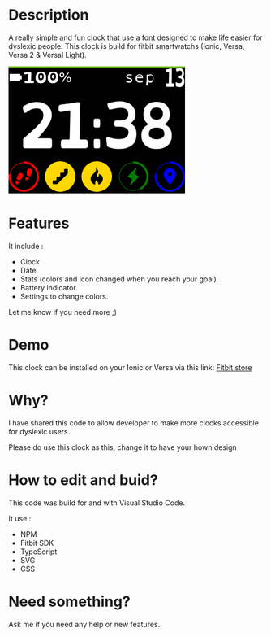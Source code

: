 # Description
A really simple and fun clock that use a font designed to make life easier for dyslexic people.
This clock is build for fitbit smartwatchs (Ionic, Versa, Versa 2 & Versal Light).

![Ionic screenshot 1](Screenshots/ionic1.png)

# Features
It include :
- Clock.
- Date.
- Stats (colors and icon changed when you reach your goal).
- Battery indicator.
- Settings to change colors.

Let me know if you need more ;)

# Demo
This clock can be installed on your Ionic or Versa via this link: [Fitbit store](https://gam.fitbit.com/gallery/clock/5f2b58b6-5642-424c-8ad9-bab3ed14c21d)

# Why?
I have shared this code to allow developer to make more clocks accessible for dyslexic users.

Please do use this clock as this, change it to have your hown design

# How to edit and buid?
This code was build for and with Visual Studio Code.

It use :
- NPM
- Fitbit SDK
- TypeScript
- SVG
- CSS

# Need something?
Ask me if you need any help or new features.
